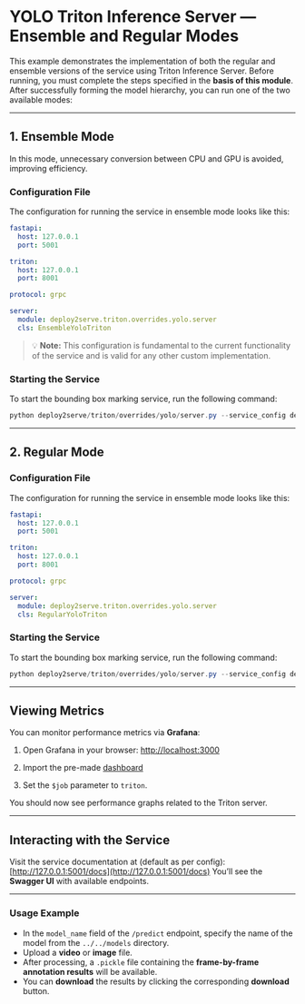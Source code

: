 # YOLO Triton Inference Server — Ensemble and Regular Modes

This example demonstrates the implementation of both the regular and ensemble versions of the service using Triton Inference Server.
Before running, you must complete the steps specified in the **basis of this module**.
After successfully forming the model hierarchy, you can run one of the two available modes:

---

## 1. Ensemble Mode

In this mode, unnecessary conversion between CPU and GPU is avoided, improving efficiency.

### Configuration File

The configuration for running the service in ensemble mode looks like this:

```yaml
fastapi:
  host: 127.0.0.1
  port: 5001

triton:
  host: 127.0.0.1
  port: 8001

protocol: grpc

server:
  module: deploy2serve.triton.overrides.yolo.server
  cls: EnsembleYoloTriton

```
> 💡 **Note:** This configuration is fundamental to the current functionality of the service and is valid for any other custom implementation.



### Starting the Service

To start the bounding box marking service, run the following command:

```powershell
python deploy2serve/triton/overrides/yolo/server.py --service_config deploy2serve/triton/overrides/yolo/configs/ensemble.yaml
```

---

## 2. Regular Mode
### Configuration File

The configuration for running the service in ensemble mode looks like this:

```yaml
fastapi:
  host: 127.0.0.1
  port: 5001

triton:
  host: 127.0.0.1
  port: 8001

protocol: grpc

server:
  module: deploy2serve.triton.overrides.yolo.server
  cls: RegularYoloTriton

```
### Starting the Service

To start the bounding box marking service, run the following command:

```powershell
python deploy2serve/triton/overrides/yolo/server.py --service_config deploy2serve/triton/overrides/yolo/configs/regular.yaml
```

---
## Viewing Metrics

You can monitor performance metrics via **Grafana**:

1. Open Grafana in your browser:
   [http://localhost:3000](http://localhost:3000)

2. Import the pre-made [dashboard](../../docker/grafana/grafana-dash.json)

3. Set the `$job` parameter to `triton`.

You should now see performance graphs related to the Triton server.

---

## Interacting with the Service

Visit the service documentation at (default as per config): [http://127.0.0.1:5001/docs](http://127.0.0.1:5001/docs)
You’ll see the **Swagger UI** with available endpoints.

---

### Usage Example

- In the `model_name` field of the `/predict` endpoint, specify the name of the model from the `../../models` directory.
- Upload a **video** or **image** file.
- After processing, a `.pickle` file containing the **frame-by-frame annotation results** will be available.
- You can **download** the results by clicking the corresponding **download** button.
